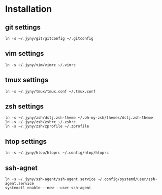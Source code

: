 # Installation

## git settings
	ln -s ~/.jyny/git/gitconfig ~/.gitconfig

## vim settings
	ln -s ~/.jyny/vim/vimrc ~/.vimrc

## tmux settings
	ln -s ~/.jyny/tmux/tmux.conf ~/.tmux.conf

## zsh settings
	ln -s ~/.jyny/zsh/dstj.zsh-theme ~/.oh-my-zsh/themes/dstj.zsh-theme
	ln -s ~/.jyny/zsh/zshrc ~/.zshrc
	ln -s ~/.jyny/zsh/zprofile ~/.zprofile

## htop settings
	ln -s ~/.jyny/htop/htoprc ~/.config/htop/htoprc

## ssh-agnet
	ln -s ~/.jyny/ssh-agent/ssh-agent.service ~/.config/systemd/user/ssh-agent.service
	systemctl enable --now --user ssh-agent
